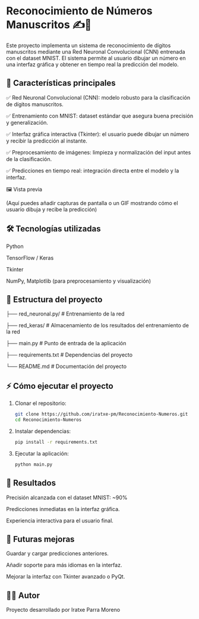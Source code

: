 # Reconocimiento de Números Manuscritos ✍️🔢

Este proyecto implementa un sistema de reconocimiento de dígitos manuscritos mediante una Red Neuronal Convolucional (CNN) entrenada con el dataset MNIST.
El sistema permite al usuario dibujar un número en una interfaz gráfica y obtener en tiempo real la predicción del modelo.

## 🚀 Características principales

✅ Red Neuronal Convolucional (CNN): modelo robusto para la clasificación de dígitos manuscritos.

✅ Entrenamiento con MNIST: dataset estándar que asegura buena precisión y generalización.

✅ Interfaz gráfica interactiva (Tkinter): el usuario puede dibujar un número y recibir la predicción al instante.

✅ Preprocesamiento de imágenes: limpieza y normalización del input antes de la clasificación.

✅ Predicciones en tiempo real: integración directa entre el modelo y la interfaz.

🖼️ Vista previa

(Aquí puedes añadir capturas de pantalla o un GIF mostrando cómo el usuario dibuja y recibe la predicción)

## 🛠️ Tecnologías utilizadas

Python

TensorFlow / Keras

Tkinter

NumPy, Matplotlib (para preprocesamiento y visualización)

## 📂 Estructura del proyecto
├── red_neuronal.py/       # Entrenamiento de la red

├── red_keras/             # Almacenamiento de los resultados del entrenamiento de la red

├── main.py                # Punto de entrada de la aplicación

├── requirements.txt       # Dependencias del proyecto

└── README.md              # Documentación del proyecto

## ⚡ Cómo ejecutar el proyecto

1. Clonar el repositorio:
   ```bash
   git clone https://github.com/iratxe-pm/Reconocimiento-Numeros.git
   cd Reconocimiento-Numeros


3. Instalar dependencias:
   ```bash
   pip install -r requirements.txt


3. Ejecutar la aplicación:
   ```bash
   python main.py


## 🎯 Resultados

Precisión alcanzada con el dataset MNIST: ~90%

Predicciones inmediatas en la interfaz gráfica.

Experiencia interactiva para el usuario final.

## 📌 Futuras mejoras

 Guardar y cargar predicciones anteriores.

 Añadir soporte para más idiomas en la interfaz.

 Mejorar la interfaz con Tkinter avanzado o PyQt.

## 👩‍💻 Autor

Proyecto desarrollado por Iratxe Parra Moreno

